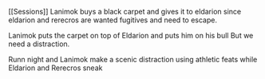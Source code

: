 [[Sessions]]
Lanimok buys a black carpet and gives it to eldarion since eldarion and rerecros are wanted fugitives and need to escape.

Lanimok puts the carpet on top of Eldarion and puts him on his bull But we need a distraction.

Runn night and Lanimok make a scenic distraction using athletic feats while Eldarion and Rerecros sneak 